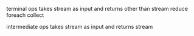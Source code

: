 terminal ops
takes stream as input and returns other than stream
reduce
foreach
collect

intermediate ops
takes stream as input and returns stream

